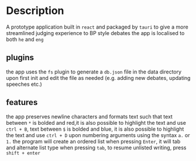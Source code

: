 # Description

A prototype application built in `react` and packaged by `tauri` to give a more streamlined judging experience to BP style debates
the app is localised to both `he` and `eng`

## plugins

the app uses the `fs` plugin to generate a `db.json` file in the data directory upon first init and edit the file as needed (e.g. adding new debates, updating speeches etc.)

## features

the app preserves newline characters and formats text such that text between `*` is bolded and red,it is also possible to highlight the text and use `ctrl + B`, text between `$` is bolded and blue, it is also possible to highlight the text and use `ctrl + D`
upon numbering arguments using the syntax `a.` or `1.` the program will create an ordered list when pressing `Enter`, it will tab and alternate list type when pressing `tab`, to resume unlisted writing, press `shift + enter`
